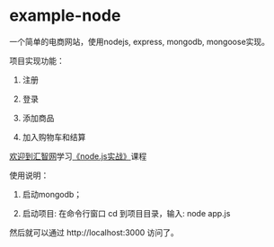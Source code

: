 # example-node
一个简单的电商网站，使用nodejs, express, mongodb, mongoose实现。

项目实现功能：

1. 注册
 
2. 登录

3. 添加商品

4. 加入购物车和结算

[欢迎到汇智网](http://www.hubwiz.com)学习[《node.js实战》](http://www.hubwiz.com/course/549a704f88dba0136c371703/)课程

使用说明：

1. 启动mongodb；

2. 启动项目: 在命令行窗口 cd 到项目目录，输入: node app.js

然后就可以通过 http://localhost:3000 访问了。

